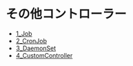 # その他コントローラー


- [1_Job](ジョブ)
- [2_CronJob](クーロンジョブ)
- [3_DaemonSet](デーモンセット)
- [4_CustomController](カスタムコントローラー)


